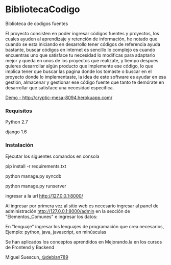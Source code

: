 BibliotecaCodigo
================

Biblioteca de codigos fuentes 



El proyecto consisten en poder ingresar códigos fuentes y proyectos,  los cuales ayuden al aprendizaje y retención de información, he notado que cuando se esta iniciando en desarrollo tener códigos de referencia ayuda bastante, buscar códigos en internet es sencillo lo complejo es cuando encuentras uno que satisface tu necesidad lo modificas para adaptarlo mejor y queda en unos de los proyectos que realízate, y tiempo despues quieres desarrollar algún producto que implemente ese código, lo que implica tener que  buscar las pagina donde los tomaste o buscar en  el proyecto donde lo implementaste, la idea de este software es ayudar en esa gestión, almacenar y gestionar ese código fuente que tanto te demórate en desarrollar que satisface una necesidad especifica.

<a href="http://cryptic-mesa-8094.herokuapp.com/"> Demo - http://cryptic-mesa-8094.herokuapp.com/ </a>

<h3>Requisitos </h3>

Python  2.7 

django  1.6 

<h3>Instalación</h3>

Ejecutar los siguentes comandos en consola

pip install -r requirements.txt

python manage.py syncdb

python manage.py runserver

ingresar a la url http://127.0.0.1:8000/ 


Al ingresar por primera vez al sitio web es necesario ingresar al panel de administración http://127.0.0.1:8000/admin en la sección de "Elementos_Comunes" e ingresar los datos:

En "lenguaje" ingresar los lenguajes de programación que crea necesarios, Ejemplo: python, java, javascript, en minúsculas

Se han aplicados los conceptos aprendidos en Mejorando.la en los cursos de Frontend y Backend



Miguel Suescun,<a href="https://twitter.com/debian789"> @debian789</a>

